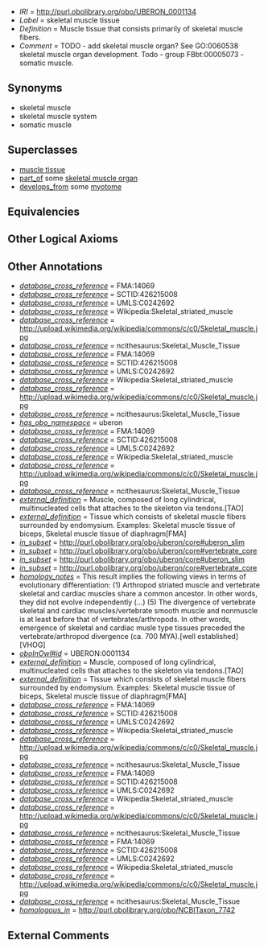  * *IRI* = http://purl.obolibrary.org/obo/UBERON_0001134
 * *Label* = skeletal muscle tissue
 * *Definition* = Muscle tissue that consists primarily of skeletal muscle fibers.
 * *Comment* = TODO - add skeletal muscle organ? See GO:0060538 skeletal muscle organ development. Todo - group FBbt:00005073 - somatic muscle.

## Synonyms

 * skeletal muscle
 * skeletal muscle system
 * somatic muscle

## Superclasses

 * [muscle tissue](../../UBERON/85/UBERON_0002385.md)
 * [part_of](../../BFO/50/BFO_0000050.md) some [skeletal muscle organ](../../UBERON/92/UBERON_0014892.md)
 * [develops_from](../../RO/02/RO_0002202.md) some [myotome](../../UBERON/82/UBERON_0003082.md)

## Equivalencies


## Other Logical Axioms


## Other Annotations

 * *[database_cross_reference](../../ef/oboInOwl#hasDbXref.md)* = FMA:14069
 * *[database_cross_reference](../../ef/oboInOwl#hasDbXref.md)* = SCTID:426215008
 * *[database_cross_reference](../../ef/oboInOwl#hasDbXref.md)* = UMLS:C0242692
 * *[database_cross_reference](../../ef/oboInOwl#hasDbXref.md)* = Wikipedia:Skeletal_striated_muscle
 * *[database_cross_reference](../../ef/oboInOwl#hasDbXref.md)* = http://upload.wikimedia.org/wikipedia/commons/c/c0/Skeletal_muscle.jpg
 * *[database_cross_reference](../../ef/oboInOwl#hasDbXref.md)* = ncithesaurus:Skeletal_Muscle_Tissue
 * *[database_cross_reference](../../ef/oboInOwl#hasDbXref.md)* = FMA:14069
 * *[database_cross_reference](../../ef/oboInOwl#hasDbXref.md)* = SCTID:426215008
 * *[database_cross_reference](../../ef/oboInOwl#hasDbXref.md)* = UMLS:C0242692
 * *[database_cross_reference](../../ef/oboInOwl#hasDbXref.md)* = Wikipedia:Skeletal_striated_muscle
 * *[database_cross_reference](../../ef/oboInOwl#hasDbXref.md)* = http://upload.wikimedia.org/wikipedia/commons/c/c0/Skeletal_muscle.jpg
 * *[database_cross_reference](../../ef/oboInOwl#hasDbXref.md)* = ncithesaurus:Skeletal_Muscle_Tissue
 * *[has_obo_namespace](../../ce/oboInOwl#hasOBONamespace.md)* = uberon
 * *[database_cross_reference](../../ef/oboInOwl#hasDbXref.md)* = FMA:14069
 * *[database_cross_reference](../../ef/oboInOwl#hasDbXref.md)* = SCTID:426215008
 * *[database_cross_reference](../../ef/oboInOwl#hasDbXref.md)* = UMLS:C0242692
 * *[database_cross_reference](../../ef/oboInOwl#hasDbXref.md)* = Wikipedia:Skeletal_striated_muscle
 * *[database_cross_reference](../../ef/oboInOwl#hasDbXref.md)* = http://upload.wikimedia.org/wikipedia/commons/c/c0/Skeletal_muscle.jpg
 * *[database_cross_reference](../../ef/oboInOwl#hasDbXref.md)* = ncithesaurus:Skeletal_Muscle_Tissue
 * *[external_definition](../../UBPROP/01/UBPROP_0000001.md)* = Muscle, composed of long cylindrical, multinucleated cells that attaches to the skeleton via tendons.[TAO]
 * *[external_definition](../../UBPROP/01/UBPROP_0000001.md)* = Tissue which consists of skeletal muscle fibers surrounded by endomysium. Examples: Skeletal muscle tissue of biceps, Skeletal muscle tissue of diaphragm[FMA]
 * *[in_subset](../../et/oboInOwl#inSubset.md)* = http://purl.obolibrary.org/obo/uberon/core#uberon_slim
 * *[in_subset](../../et/oboInOwl#inSubset.md)* = http://purl.obolibrary.org/obo/uberon/core#vertebrate_core
 * *[in_subset](../../et/oboInOwl#inSubset.md)* = http://purl.obolibrary.org/obo/uberon/core#uberon_slim
 * *[in_subset](../../et/oboInOwl#inSubset.md)* = http://purl.obolibrary.org/obo/uberon/core#vertebrate_core
 * *[homology_notes](../../UBPROP/03/UBPROP_0000003.md)* = This result implies the following views in terms of evolutionary differentiation: (1) Arthropod striated muscle and vertebrate skeletal and cardiac muscles share a common ancestor. In other words, they did not evolve independently (...) (5) The divergence of vertebrate skeletal and cardiac muscles/vertebrate smooth muscle and nonmuscle is at least before that of vertebrates/arthropods. In other words, emergence of skeletal and cardiac musle type tissues preceded the vertebrate/arthropod divergence (ca. 700 MYA).[well established][VHOG]
 * *[oboInOwl#id](../../id/oboInOwl#id.md)* = UBERON:0001134
 * *[external_definition](../../UBPROP/01/UBPROP_0000001.md)* = Muscle, composed of long cylindrical, multinucleated cells that attaches to the skeleton via tendons.[TAO]
 * *[external_definition](../../UBPROP/01/UBPROP_0000001.md)* = Tissue which consists of skeletal muscle fibers surrounded by endomysium. Examples: Skeletal muscle tissue of biceps, Skeletal muscle tissue of diaphragm[FMA]
 * *[database_cross_reference](../../ef/oboInOwl#hasDbXref.md)* = FMA:14069
 * *[database_cross_reference](../../ef/oboInOwl#hasDbXref.md)* = SCTID:426215008
 * *[database_cross_reference](../../ef/oboInOwl#hasDbXref.md)* = UMLS:C0242692
 * *[database_cross_reference](../../ef/oboInOwl#hasDbXref.md)* = Wikipedia:Skeletal_striated_muscle
 * *[database_cross_reference](../../ef/oboInOwl#hasDbXref.md)* = http://upload.wikimedia.org/wikipedia/commons/c/c0/Skeletal_muscle.jpg
 * *[database_cross_reference](../../ef/oboInOwl#hasDbXref.md)* = ncithesaurus:Skeletal_Muscle_Tissue
 * *[database_cross_reference](../../ef/oboInOwl#hasDbXref.md)* = FMA:14069
 * *[database_cross_reference](../../ef/oboInOwl#hasDbXref.md)* = SCTID:426215008
 * *[database_cross_reference](../../ef/oboInOwl#hasDbXref.md)* = UMLS:C0242692
 * *[database_cross_reference](../../ef/oboInOwl#hasDbXref.md)* = Wikipedia:Skeletal_striated_muscle
 * *[database_cross_reference](../../ef/oboInOwl#hasDbXref.md)* = http://upload.wikimedia.org/wikipedia/commons/c/c0/Skeletal_muscle.jpg
 * *[database_cross_reference](../../ef/oboInOwl#hasDbXref.md)* = ncithesaurus:Skeletal_Muscle_Tissue
 * *[database_cross_reference](../../ef/oboInOwl#hasDbXref.md)* = FMA:14069
 * *[database_cross_reference](../../ef/oboInOwl#hasDbXref.md)* = SCTID:426215008
 * *[database_cross_reference](../../ef/oboInOwl#hasDbXref.md)* = UMLS:C0242692
 * *[database_cross_reference](../../ef/oboInOwl#hasDbXref.md)* = Wikipedia:Skeletal_striated_muscle
 * *[database_cross_reference](../../ef/oboInOwl#hasDbXref.md)* = http://upload.wikimedia.org/wikipedia/commons/c/c0/Skeletal_muscle.jpg
 * *[database_cross_reference](../../ef/oboInOwl#hasDbXref.md)* = ncithesaurus:Skeletal_Muscle_Tissue
 * *[homologous_in](../../core#homologous/in/core#homologous_in.md)* = http://purl.obolibrary.org/obo/NCBITaxon_7742

## External Comments

